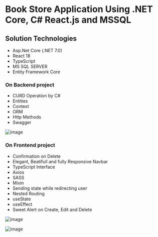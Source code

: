 # Book Store Application Using .NET Core, C# React.js and MSSQL

## Solution Technologies

-  Asp.Net Core (.NET 7.0)
-  React 18
-  TypeScript
-  MS SQL SERVER
-  Entity Framework Core

### On Backend project

- CURD Operation by C#
-  Entities
-  Context
-  ORM
-  Http Methods
-  Swagger
  
![image](https://github.com/apurba3050/BookStore/assets/63312658/207ee0c4-2793-41c0-acb8-e97c18b0e99a)

### On Frontend project

-  Confirmation on Delete
-  Elegant, Beatifull and fully Responsive Navbar
-  TypeScript Interface
-  Axios
-  SASS
-  Mixin
-  Sending state while redirecting user
-  Nested Routing
-  useState
-  useEffect
-  Sweet Alert on Create, Edit and Delete

![image](https://github.com/apurba3050/BookStore/assets/63312658/15d71562-0e38-4529-8dd9-18ef473d99ad)


![image](https://github.com/apurba3050/BookStore/assets/63312658/f0a2afbe-36bb-458f-9d33-90a5f56234d2)
